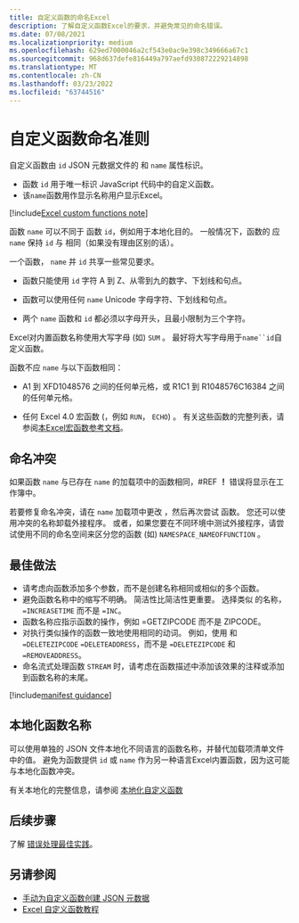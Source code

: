 ```yaml
---
title: 自定义函数的命名Excel
description: 了解自定义函数Excel的要求，并避免常见的命名错误。
ms.date: 07/08/2021
ms.localizationpriority: medium
ms.openlocfilehash: 629ed7000046a2cf543e0ac9e398c349666a67c1
ms.sourcegitcommit: 968d637defe816449a797aefd930872229214898
ms.translationtype: MT
ms.contentlocale: zh-CN
ms.lasthandoff: 03/23/2022
ms.locfileid: "63744516"
---
```

# <a name="custom-functions-naming-guidelines"></a>自定义函数命名准则

自定义函数由 `id` JSON 元数据文件的 和 `name` 属性标识。

- 函数 `id` 用于唯一标识 JavaScript 代码中的自定义函数。
- 该`name`函数用作显示名称用户显示Excel。

[!include[Excel custom functions note](../includes/excel-custom-functions-note.md)]

函数 `name` 可以不同于 函数 `id`，例如用于本地化目的。 一般情况下，函数的 应 `name` 保持 `id` 与 相同（如果没有理由区别的话）。

一个函数， `name` 并 `id` 共享一些常见要求。

- 函数只能使用 `id` 字符 A 到 Z、从零到九的数字、下划线和句点。

- 函数可以使用任何 `name` Unicode 字母字符、下划线和句点。

- 两个 `name` 函数和 `id` 都必须以字母开头，且最小限制为三个字符。

Excel对内置函数名称使用大写字母 (如) `SUM` 。 最好将大写字母用于`name``id`自定义函数。

函数不应 `name` 与以下函数相同：

- A1 到 XFD1048576 之间的任何单元格，或 R1C1 到 R1048576C16384 之间的任何单元格。

- 任何 Excel 4.0 宏函数 (，例如 `RUN`， `ECHO`) 。  有关这些函数的完整列表，请参阅[本Excel宏函数参考文档](https://d13ot9o61jdzpp.cloudfront.net/files/Excel%204.0%20Macro%20Functions%20Reference.pdf)。

## <a name="naming-conflicts"></a>命名冲突

如果函数 `name` 与已存在 `name` 的加载项中的函数相同，#REF **！** 错误将显示在工作簿中。

若要修复命名冲突，请在 `name` 加载项中更改 ，然后再次尝试 函数。 您还可以使用冲突的名称卸载外接程序。 或者，如果您要在不同环境中测试外接程序，请尝试使用不同的命名空间来区分您的函数 (如) `NAMESPACE_NAMEOFFUNCTION` 。

## <a name="best-practices"></a>最佳做法

- 请考虑向函数添加多个参数，而不是创建名称相同或相似的多个函数。
- 避免函数名称中的缩写不明确。 简洁性比简洁性更重要。 选择类似 的名称， `=INCREASETIME` 而不是 `=INC`。
- 函数名称应指示函数的操作，例如 =GETZIPCODE 而不是 ZIPCODE。
- 对执行类似操作的函数一致地使用相同的动词。 例如，使用 和 `=DELETEZIPCODE` `=DELETEADDRESS`，而不是 `=DELETEZIPCODE` 和 `=REMOVEADDRESS`。
- 命名流式处理函数 `STREAM` 时，请考虑在函数描述中添加该效果的注释或添加到函数名称的末尾。

[!include[manifest guidance](../includes/manifest-guidance.md)]

## <a name="localizing-function-names"></a>本地化函数名称

可以使用单独的 JSON 文件本地化不同语言的函数名称，并替代加载项清单文件中的值。 避免为函数提供 `id` 或 `name` 作为另一种语言Excel内置函数，因为这可能与本地化函数冲突。

有关本地化的完整信息，请参阅 [本地化自定义函数](custom-functions-localize.md)

## <a name="next-steps"></a>后续步骤

了解 [错误处理最佳实践](custom-functions-errors.md)。

## <a name="see-also"></a>另请参阅

* [手动为自定义函数创建 JSON 元数据](custom-functions-json.md)
* [Excel 自定义函数教程](../tutorials/excel-tutorial-create-custom-functions.md)
